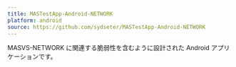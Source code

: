 ```yaml
---
title: MASTestApp-Android-NETWORK
platform: android
source: https://github.com/sydseter/MASTestApp-Android-NETWORK
---
```


MASVS-NETWORK に関連する脆弱性を含むように設計された Android アプリケーションです。
